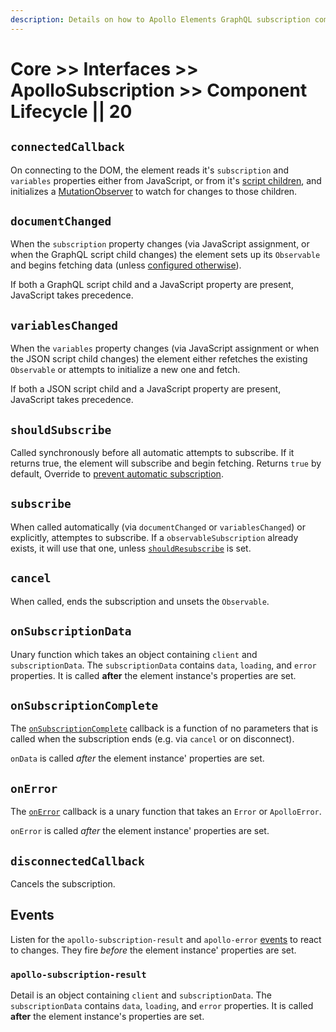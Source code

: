 ```yaml
---
description: Details on how to Apollo Elements GraphQL subscription components work.
---
```


# Core >> Interfaces >> ApolloSubscription >> Component Lifecycle || 20

## `connectedCallback`
On connecting to the DOM, the element reads it's `subscription` and `variables` properties either from JavaScript, or from it's [script children](/guides/cool-tricks/inline-graphql-scripts/), and initializes a [MutationObserver](https://developer.mozilla.org/en-US/docs/Web/API/MutationObserver) to watch for changes to those children.

## `documentChanged`
When the `subscription` property changes (via JavaScript assignment, or when the GraphQL script child changes) the element sets up its `Observable` and begins fetching data (unless [configured otherwise](/guides/usage/queries/#preventing-automatic-subscription)).

If both a GraphQL script child and a JavaScript property are present, JavaScript takes precedence.

## `variablesChanged`
When the `variables` property changes (via JavaScript assignment or when the JSON script child changes) the element either refetches the existing `Observable` or attempts to initialize a new one and fetch.

If both a JSON script child and a JavaScript property are present, JavaScript takes precedence.

## `shouldSubscribe`
Called synchronously before all automatic attempts to subscribe. If it returns true, the element will subscribe and begin fetching. Returns `true` by default, Override to [prevent automatic subscription](/guides/usage/queries/#preventing-automatic-subscription).

## `subscribe`
When called automatically (via `documentChanged` or `variablesChanged`) or explicitly, attemptes to subscribe. If a `observableSubscription` already exists, it will use that one, unless [`shouldResubscribe`](/api/core/interfaces/subscription/#shouldresubscribe) is set.

## `cancel`
When called, ends the subscription and unsets the `Observable`.

## `onSubscriptionData`
Unary function which takes an object containing `client` and `subscriptionData`. The `subscriptionData` contains `data`, `loading`, and `error` properties. It is called **after** the element instance's properties are set.

## `onSubscriptionComplete`
The [`onSubscriptionComplete`](/api/core/interfaces/subscription/#onsubscriptioncomplete) callback is a function of no parameters that is called when the subscription ends (e.g. via `cancel` or on disconnect).

`onData` is called *after* the element instance' properties are set.

## `onError`
The [`onError`](/api/core/interfaces/query/#onerror) callback is a unary function that takes an `Error` or `ApolloError`.

`onError` is called *after* the element instance' properties are set.

## `disconnectedCallback`
Cancels the subscription.

## Events
Listen for the `apollo-subscription-result` and `apollo-error` [events](/api/core/interfaces/query/#events) to react to changes. They fire *before* the element instance' properties are set.

### `apollo-subscription-result`
Detail is an object containing `client` and `subscriptionData`. The `subscriptionData` contains `data`, `loading`, and `error` properties. It is called **after** the element instance's properties are set.
